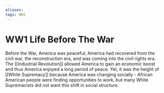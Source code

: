 ```yaml
---
aliases: 
tags: WW1
---
```

# WW1 Life Before The War
Before the War, America was peaceful; America had recovered from the civil war, the reconstruction era, and was coming into the civil rights era. The [[Industrial Revolution]] allowed America to gain an economic boost and thus America enjoyed a long period of peace. Yet, it was the height of [[White Supremacy]] because America was changing socially - African American people were finding opportunities to work, but many White Supremacists did not want this shift in social structure.